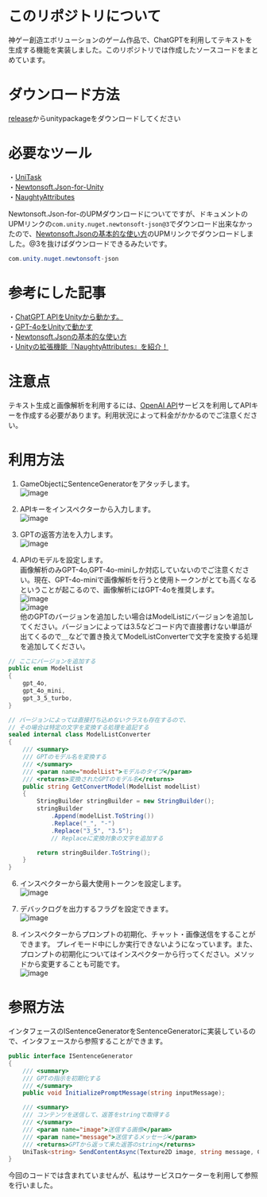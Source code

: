 # このリポジトリについて
神ゲー創造エボリューションのゲーム作品で、ChatGPTを利用してテキストを生成する機能を実装しました。このリポジトリでは作成したソースコードをまとめています。

# ダウンロード方法
[release](https://github.com/hamster3156/ChatGPT_API/releases/tag/v.1.0.0)からunitypackageをダウンロードしてください

# 必要なツール
・[UniTask](https://github.com/Cysharp/UniTask) \
・[Newtonsoft.Json-for-Unity](https://github.com/applejag/Newtonsoft.Json-for-Unity)　\
・[NaughtyAttributes](https://assetstore.unity.com/packages/tools/utilities/naughtyattributes-129996?locale=ja-JP) 

Newtonsoft.Json-for-のUPMダウンロードについてですが、ドキュメントのUPMリンクの``com.unity.nuget.newtonsoft-json@3``でダウンロード出来なかったので、[Newtonsoft.Jsonの基本的な使い方](https://qiita.com/kazuma_f/items/55a0b7ff628ab596e6ee)のUPMリンクでダウンロードしました。@3を抜けばダウンロードできるみたいです。
```C#
com.unity.nuget.newtonsoft-json
```

# 参考にした記事
・[ChatGPT APIをUnityから動かす。](https://note.com/negipoyoc/n/n88189e590ac3) \
・[GPT-4oをUnityで動かす](https://note.com/361yohen/n/n9d91a80002ab) \
・[Newtonsoft.Jsonの基本的な使い方](https://qiita.com/kazuma_f/items/55a0b7ff628ab596e6ee) \
・[Unityの拡張機能『NaughtyAttributes』を紹介！](https://zenn.dev/m_mikan12/articles/0cb0750c74c96e)

# 注意点
テキスト生成と画像解析を利用するには、[OpenAI API](https://openai.com/index/openai-api/)サービスを利用してAPIキーを作成する必要があります。利用状況によって料金がかかるのでご注意ください。

# 利用方法
1. GameObjectにSentenceGeneratorをアタッチします。\
![image](https://github.com/user-attachments/assets/43f6e850-c3ca-41c4-92e8-982b0f173fd5)

2. APIキーをインスペクターから入力します。\
![image](https://github.com/user-attachments/assets/229e7704-7798-434c-b528-07459de61164)

3. GPTの返答方法を入力します。\
![image](https://github.com/user-attachments/assets/c4cf8bdd-64b7-4fa7-8ec1-176b291570a9)

4. APIのモデルを設定します。\
画像解析のみGPT-4o,GPT-4o-miniしか対応していないのでご注意ください。現在、GPT-4o-miniで画像解析を行うと使用トークンがとても高くなるということが起こるので、画像解析にはGPT-4oを推奨します。\
![image](https://github.com/user-attachments/assets/b8b1906e-2f02-46a1-ab44-35dac948cfaa) \
![image](https://github.com/user-attachments/assets/70fd4bd1-178d-4fd1-bafe-57de3981ad2f) \
他のGPTのバージョンを追加したい場合はModelListにバージョンを追加してください。バージョンによっては3.5などコード内で直接書けない単語が出てくるので＿などで置き換えてModelListConverterで文字を変換する処理を追加してください。
```C#
// ここにバージョンを追加する
public enum ModelList
{
    gpt_4o,
    gpt_4o_mini,
    gpt_3_5_turbo,
}

// バージョンによっては直接打ち込めないクラスも存在するので、
// その場合は特定の文字を変換する処理を追記する
sealed internal class ModelListConverter
{
    /// <summary>
    /// GPTのモデル名を変換する
    /// </summary>
    /// <param name="modelList">モデルのタイプ</param>
    /// <returns>変換されたGPTのモデル名</returns>
    public string GetConvertModel(ModelList modelList)
    {
        StringBuilder stringBuilder = new StringBuilder();
        stringBuilder
            .Append(modelList.ToString())
            .Replace("_", "-")
            .Replace("3_5", "3.5");
            // Replaceに変換対象の文字を追加する

        return stringBuilder.ToString();
    }
}
```


6. インスペクターから最大使用トークンを設定します。\
![image](https://github.com/user-attachments/assets/dbeb6020-8c35-44b6-8214-7603e30839a5)

7. デバックログを出力するフラグを設定できます。\
![image](https://github.com/user-attachments/assets/21d55d4b-5bb0-43f9-be5f-22fb7a1298a4)

8. インスペクターからプロンプトの初期化、チャット・画像送信をすることができます。
プレイモード中にしか実行できないようになっています。また、プロンプトの初期化についてはインスペクターから行ってください。メソッドから変更することも可能です。\
![image](https://github.com/user-attachments/assets/c46cf668-8640-404f-a6a8-ad91e60276f8)

# 参照方法
インタフェースのISentenceGeneratorをSentenceGeneratorに実装しているので、インタフェースから参照することができます。
```C#
public interface ISentenceGenerator
{
    /// <summary>
    /// GPTの指示を初期化する
    /// </summary>
    public void InitializePromptMessage(string inputMessage);

    /// <summary>
    /// コンテンツを送信して、返答をstringで取得する
    /// </summary>
    /// <param name="image">送信する画像</param>
    /// <param name="message">送信するメッセージ</param>
    /// <returns>GPTから返って来た返答のstring</returns>
    UniTask<string> SendContentAsync(Texture2D image, string message, CancellationToken ct);
}
```
今回のコードでは含まれていませんが、私はサービスロケーターを利用して参照を行いました。
